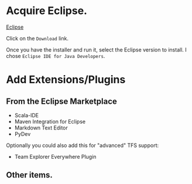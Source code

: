 # Acquire Eclipse.

[Eclipse](http://www.eclipse.org)

Click on the `Download` link.

Once you have the installer and run it, select the Eclipse version to
install. I chose `Eclipse IDE for Java Developers`.

# Add Extensions/Plugins

## From the Eclipse Marketplace

- Scala-IDE
- Maven Integration for Eclipse
- Markdown Text Editor
- PyDev

Optionally you could also add this for "advanced" TFS support:
- Team Explorer Everywhere Plugin

## Other items.

